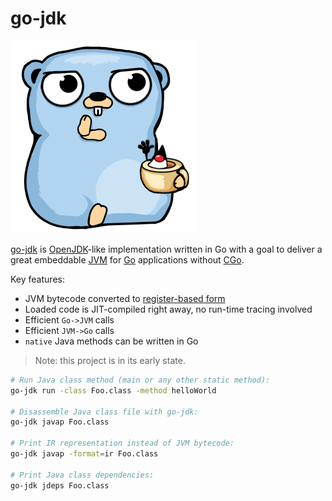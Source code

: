 # go-jdk

![Logo](docs/logo_small.png)

[go-jdk](https://github.com/quasilyte/go-jdk) is [OpenJDK](https://ru.wikipedia.org/wiki/OpenJDK)-like implementation
written in Go with a goal to deliver a great embeddable [JVM](https://en.wikipedia.org/wiki/Java_virtual_machine) for
[Go](http://golang.org/) applications without [CGo](https://golang.org/cmd/cgo/).

Key features:

* JVM bytecode converted to [register-based form](https://www.usenix.org/legacy/events%2Fvee05%2Ffull_papers/p153-yunhe.pdf)
* Loaded code is JIT-compiled right away, no run-time tracing involved
* Efficient `Go->JVM` calls
* Efficient `JVM->Go` calls
* `native` Java methods can be written in Go

> Note: this project is in its early state.

```bash
# Run Java class method (main or any other static method):
go-jdk run -class Foo.class -method helloWorld

# Disassemble Java class file with go-jdk:
go-jdk javap Foo.class

# Print IR representation instead of JVM bytecode:
go-jdk javap -format=ir Foo.class

# Print Java class dependencies:
go-jdk jdeps Foo.class
```

